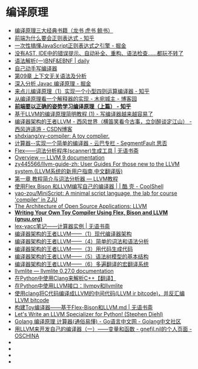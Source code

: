 # 编译原理


*   [编译原理三大经典书籍（龙书 虎书 鲸书）](https://blog.csdn.net/duxingxia356/article/details/40856127)
*   [前端为什么要会正则表达式 - 知乎](https://zhuanlan.zhihu.com/p/57149231)
*   [一次性搞懂JavaScript正则表达式之引擎 - 掘金](https://juejin.im/post/5becc2aef265da6110369c93)
*   [没有AST, IDE中的错误提示、自动补全、重构、语法检查......都玩不转了](https://mp.weixin.qq.com/s?__biz=MzAxOTc0NzExNg==&mid=2665515723&idx=1&sn=361cc426c76ef5436d02ec83b3f84a6d&chksm=80d67288b7a1fb9e5dd720cb6da9555c7e625f6a781283ff1e37b20c09143cf14295fb29483c&mpshare=1&scene=23&srcid=#rd)
*   [语法解析(一)BNF&EBNF | daily](http://smalinuxer.github.io/2016/02/24/bnf-ebnf.html)
*   [自己动手写编译器](http://pandolia.net/tinyc/index.html)
*   [第09章 上下文无关语法及分析](http://pandolia.net/tinyc/ch9_context_free_grammar.html)
*   [深入分析 Javac 编译原理 - 掘金](https://juejin.im/post/5b9fa2e5f265da0ad2217f84)
*   [来点儿编译原理（1）实现一个小型四则运算编译器 - 知乎](https://zhuanlan.zhihu.com/p/24035780)
*   [从编译原理看一个解释器的实现 - 木宛城主 - 博客园](http://www.cnblogs.com/OceanEyes/p/implement_a_interpreter.html)
*   [**前端要以正确的姿势学习编译原理（上篇） - 知乎**](https://zhuanlan.zhihu.com/p/36301857)
*   [基于LLVM的编译原理简明教程 (1) - 写编译器越来越容易了](https://yq.aliyun.com/articles/59983)
*   [编译器架构的王者LLVM - 西风世界（横笛笑看今古事，立剑醉谈定江山） - 西风逍遥游 - CSDN博客](https://blog.csdn.net/sun_xiaofan/column/info/xf-llvm)
*   [shdxiang/xy-compiler: A toy complier.](https://github.com/shdxiang/xy-compiler)
*   [计算器--实现一个简单的编译器 - 云巴专栏 - SegmentFault 思否](https://segmentfault.com/a/1190000007408126)
*   [Flex——词法分析程序(scanner)生成工具 | 无语书斋](http://lesliezhu.com/2014/06/16/Flex%E2%80%94%E2%80%94%E8%AF%8D%E6%B3%95%E5%88%86%E6%9E%90%E7%A8%8B%E5%BA%8F(scanner)%E7%94%9F%E6%88%90%E5%B7%A5%E5%85%B7/)
*   [Overview — LLVM 9 documentation](http://llvm.org/docs/)
*   [zy445566/llvm-guide-zh: User Guides For those new to the LLVM system.(LLVM系统的新用户指南,中文翻译版)](https://github.com/zy445566/llvm-guide-zh)
*   [第一章 教程简介与词法分析器 — LLVM教程](https://llvm-tutorial-cn.readthedocs.io/en/latest/chapter-1.html)
*   [使用Flex Bison 和LLVM编写自己的编译器 | | 酷 壳 - CoolShell](https://coolshell.cn/articles/1547.html)
*   [yao-zou/MiniScript: A minimal script language, the lab for course 'compiler' in ZJU](https://github.com/yao-zou/MiniScript)
*   [The Architecture of Open Source Applications: LLVM](http://www.aosabook.org/en/llvm.html)
*   [**Writing Your Own Toy Compiler Using Flex, Bison and LLVM (gnuu.org)**](https://gnuu.org/2009/09/18/writing-your-own-toy-compiler/)
*   [lex-yacc笔记——计算器实例 | 无语书斋](http://lesliezhu.com/2014/09/12/lex-yacc%E7%AC%94%E8%AE%B0%E2%80%94%E2%80%94%E8%AE%A1%E7%AE%97%E5%99%A8%E5%AE%9E%E4%BE%8B/)
*   [编译器架构的王者LLVM——（1）现代编译器架构](https://blog.csdn.net/xfxyy_sxfancy/article/details/49686523)
*   [编译器架构的王者LLVM——（4）简单的词法和语法分析](https://blog.csdn.net/xfxyy_sxfancy/article/details/49699519)
*   [编译器架构的王者LLVM——（3）用代码生成代码](https://blog.csdn.net/xfxyy_sxfancy/article/details/49687653)
*   [编译器架构的王者LLVM——（5）语法树模型的基本结构](https://blog.csdn.net/xfxyy_sxfancy/article/details/49757783)
*   [编译器架构的王者LLVM——（6）多遍翻译的宏翻译系统](https://blog.csdn.net/xfxyy_sxfancy/article/details/49758323)
*   [llvmlite — llvmlite 0.27.0 documentation](http://llvmlite.pydata.org/en/latest/index.html)
*   [在Python中使用Clang来解析C++【翻译】](http://aiplay.studio/2014/11/29/2015-parse-cpp-in-python/)
*   [在Python中使用LLVM接口：llvmpy和llvmlite](https://blog.csdn.net/zhangpeterx/article/details/92851007)
*   [使用clang将C代码编译成LLVM的中间代码(LLVM ir bitcode)，并反汇编LLVM bitcode](https://blog.csdn.net/zhangpeterx/article/details/92834914)
*   [构建Toy编译器——基于Flex-Bison和LLVM.md | 无语书斋](http://lesliezhu.com/2014/05/28/%E6%9E%84%E5%BB%BAToy%E7%BC%96%E8%AF%91%E5%99%A8%E2%80%94%E2%80%94%E5%9F%BA%E4%BA%8EFlex-Bison%E5%92%8CLLVM/)
*   [Let's Write an LLVM Specializer for Python! (Stephen Diehl)](http://dev.stephendiehl.com/numpile/)
*   [Golang 编译原理 计算器(通俗易懂) - Go语言中文网 - Golang中文社区](https://studygolang.com/articles/17687)
*   [用LLVM来开发自己的编译器（一）——变量和函数 - gnefil.nil的个人页面 - OSCHINA](https://my.oschina.net/linlifeng/blog/97457)
*   []()
*   []()
*   []()
*   []()
